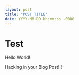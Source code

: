 ```yaml
---
layout: post
title: "POST TITLE"
date: YYYY-MM-DD hh:mm:ss -0000
---
```


# Test
Hello World!

Hacking in your Blog Post!!!
